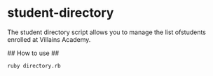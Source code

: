   # student-directory #

  The student directory script allows you to manage the list ofstudents enrolled  at Villains Academy.

  ## How to use ##

  ```shell
  ruby directory.rb
  ```
